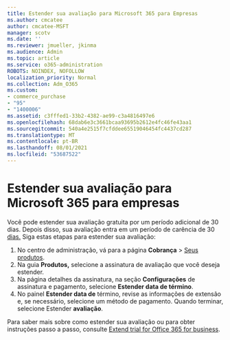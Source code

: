 ```yaml
---
title: Estender sua avaliação para Microsoft 365 para Empresas
ms.author: cmcatee
author: cmcatee-MSFT
manager: scotv
ms.date: ''
ms.reviewer: jmueller, jkinma
ms.audience: Admin
ms.topic: article
ms.service: o365-administration
ROBOTS: NOINDEX, NOFOLLOW
localization_priority: Normal
ms.collection: Adm_O365
ms.custom:
- commerce_purchase
- "95"
- "1400006"
ms.assetid: c3fffed1-33b2-4382-ae99-c3a4816497e6
ms.openlocfilehash: 68dab6e3c3661bcaa93695b2612e4fc46fe43aa1
ms.sourcegitcommit: 540a4e2515f7cfddee65519046454fc4437cd287
ms.translationtype: MT
ms.contentlocale: pt-BR
ms.lasthandoff: 08/01/2021
ms.locfileid: "53687522"
---
```

# <a name="extend-your-trial-for-microsoft-365-for-business"></a>Estender sua avaliação para Microsoft 365 para empresas

Você pode estender sua avaliação gratuita por um período adicional de 30 dias. Depois disso, sua avaliação entra em um período de carência de 30 [dias.](/alchemyinsights/grace-period-for-microsoft-365-free-trial) Siga estas etapas para estender sua avaliação:
  
1. No centro de administração, vá para a página **Cobrança** \> [Seus produtos](https://go.microsoft.com/fwlink/p/?linkid=842054).
2. Na guia **Produtos,** selecione a assinatura de avaliação que você deseja estender.
3. Na página detalhes da assinatura, na seção **Configurações** de assinatura e pagamento, selecione **Estender data de término**.
4. No painel **Estender data de** término, revise as informações de extensão e, se necessário, selecione um método de pagamento. Quando terminar, selecione Estender **avaliação**.

Para saber mais sobre como estender sua avaliação ou para obter instruções passo a passo, consulte [Extend trial for Office 365 for business](/microsoft-365/commerce/extend-your-trial).